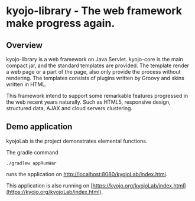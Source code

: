 kyojo-library - The web framework make progress again.
======================================================

Overview
--------

kyojo-library is a web framework on Java Servlet. kyojo-core is the main compact jar, and the standard templates are provided. The template render a web page or a part of the page, also only provide the process without rendering. The templates consists of plugins written by Groovy and skins written in HTML.

This framework intend to support some remarkable features progressed in the web recent years naturally. Such as HTML5, responsive design, structured data, AJAX and cloud servers clustering.


Demo application
----------------

kyojoLab is the project demonstrates elemental functions.

The gradle command
```
./gradlew appRunWar
```
runs the application on [http://localhost:8080/kyojoLab/index.html](http://localhost:8080/kyojoLab/index.html).

This application is also running on [https://kyojo.org/kyojoLab/index.html](https://kyojo.org/kyojoLab/index.html).


